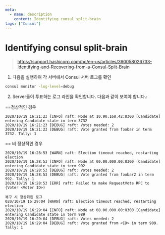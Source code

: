 ```yaml
---
meta:
  - name: description
    content: Identifying consul split-brain
tags: ["Consul"]
---
```


# Identifying consul split-brain
> <https://support.hashicorp.com/hc/en-us/articles/360058026733-Identifying-and-Recovering-from-a-Consul-Split-Brain>

1. 다음을 실행하여 각 서버에서 Consul 서버 로그를 확인
```bash
consul monitor -log-level=debug
```
2. Server들이 투표하는 로그 라인을 확인합니다. 다음과 같이 보여야 합니다.:

==정상적인 경우

```
2020/10/19 16:21:23 [INFO] raft: Node at 10.90.168.42:8300 [Candidate] entering Candidate state in term 3732
2020/10/19 16:21:23 [DEBUG] raft: Votes needed: 2
2020/10/19 16:21:23 [DEBUG] raft: Vote granted from foobar in term 3732. Tally: 1
```

== 비 정상적인 경우

```
2020/10/19 16:28:53 [WARN] raft: Election timeout reached, restarting election
2020/10/19 16:28:53 [INFO] raft: Node at 00.00.000.00:8300 [Candidate] entering Candidate state in term 992
2020/10/19 16:28:53 [DEBUG] raft: Votes needed: 2
2020/10/19 16:28:53 [DEBUG] raft: Vote granted from foobar2 in term 992. Tally: 1
2020/10/19 16:28:53 [ERR] raft: Failed to make RequestVote RPC to {Voter <Voter ID>)
```



```
복구 시 정상화된 로그
020/10/19 16:29:04 [WARN] raft: Election timeout reached, restarting election
2020/10/19 16:29:04 [INFO] raft: Node at 00.00.000.00:8300 [Candidate] entering Candidate state in term 989
2020/10/19 16:29:04 [DEBUG] raft: Votes needed: 2
2020/10/19 16:29:04 [DEBUG] raft: Vote granted from <ID> in term 989. Tally: 1
```